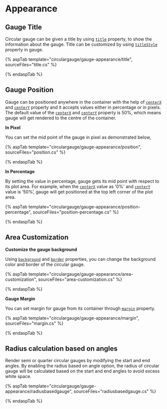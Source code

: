 # Appearance

## Gauge Title

Circular gauge can be given a title by using [`title`](https://help.syncfusion.com/cr/aspnetcore-js2/Syncfusion.EJ2~Syncfusion.EJ2.CircularGauge.CircularGauge~Title.html) property, to show the information about the gauge.
Title can be customized by using [`titleStyle`](https://help.syncfusion.com/cr/aspnetcore-js2/Syncfusion.EJ2~Syncfusion.EJ2.CircularGauge.CircularGauge~TitleStyle.html) property in gauge.

{% aspTab template="circulargauge/gauge-appearance/title", sourceFiles="title.cs" %}

{% endaspTab %}

## Gauge Position

<!-- markdownlint-disable MD036 -->

Gauge can be positioned anywhere in the container with the help of
[`centerX`](https://help.syncfusion.com/cr/aspnetcore-js2/Syncfusion.EJ2~Syncfusion.EJ2.CircularGauge.CircularGauge~CenterX.html) and
[`centerY`](https://help.syncfusion.com/cr/aspnetcore-js2/Syncfusion.EJ2~Syncfusion.EJ2.CircularGauge.CircularGauge~CenterY.html)
property and it accepts values either in percentage or in pixels.
The default value of the [`centerX`](https://help.syncfusion.com/cr/aspnetcore-js2/Syncfusion.EJ2~Syncfusion.EJ2.CircularGauge.CircularGauge~CenterX.html) and
[`centerY`](https://help.syncfusion.com/cr/aspnetcore-js2/Syncfusion.EJ2~Syncfusion.EJ2.CircularGauge.CircularGauge~CenterY.html) property is 50%, which means gauge will get rendered to the centre of the container.

**In Pixel**

You can set the mid point of the gauge in pixel as demonstrated below,

{% aspTab template="circulargauge/gauge-appearance/position", sourceFiles="position.cs" %}

{% endaspTab %}

**In Percentage**

By setting the value in percentage, gauge gets its mid point with respect to its plot area.
For example, when the [`centerX`](https://help.syncfusion.com/cr/aspnetcore-js2/Syncfusion.EJ2~Syncfusion.EJ2.CircularGauge.CircularGauge~CenterX.html)
value as '0%' and [`centerY`](https://help.syncfusion.com/cr/aspnetcore-js2/Syncfusion.EJ2~Syncfusion.EJ2.CircularGauge.CircularGauge~CenterY.html) value is ‘50%’, gauge will get positioned at the top left corner of the plot area.

{% aspTab template="circulargauge/gauge-appearance/position-percentage", sourceFiles="position-percentage.cs" %}

{% endaspTab %}

## Area Customization

**Customize the gauge background**

Using [`background`](https://help.syncfusion.com/cr/aspnetcore-js2/Syncfusion.EJ2~Syncfusion.EJ2.CircularGauge.CircularGauge~Background.html) and
[`border`](https://help.syncfusion.com/cr/aspnetcore-js2/Syncfusion.EJ2~Syncfusion.EJ2.CircularGauge.CircularGauge~Border.html) properties, you can change the background color and border of the circular gauge.

{% aspTab template="circulargauge/gauge-appearance/area-customization", sourceFiles="area-customization.cs" %}

{% endaspTab %}

**Gauge Margin**

You can set margin for gauge from its container through
[`margin`](https://help.syncfusion.com/cr/aspnetcore-js2/Syncfusion.EJ2~Syncfusion.EJ2.CircularGauge.CircularGauge~Margin.html) property.

{% aspTab template="circulargauge/gauge-appearance/margin", sourceFiles="margin.cs" %}

{% endaspTab %}

## Radius calculation based on angles

Render semi or quarter circular gauges by modifying the start and end angles. By enabling the radius based on angle option, the radius of circular gauge will be calculated based on the start and end angles to avoid excess white space.

{% aspTab template="circulargauge/gauge-appearance/radiusbasedgauge", sourceFiles="radiusbasedgauge.cs" %}

{% endaspTab %}